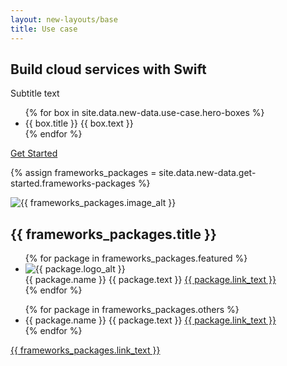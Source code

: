 ```yaml
---
layout: new-layouts/base
title: Use case
---
```


<section id="cloud-services-case-hero" class="section">
    <div class="hero-content">
        <h1>Build cloud services with Swift</h1>
        <p>Subtitle text</p>
        <ul>
            {% for box in site.data.new-data.use-case.hero-boxes %}
                <li>
                    <span class="title">{{ box.title }}</span>
                    <span class="text">{{ box.text }}</span>
                </li>
            {% endfor %}
        </ul>
        <a href="/" data-text="Get Started">Get Started</a>
        <div class="swoop swoop-1"></div>
        <div class="swoop swoop-2"></div>
    </div>
</section>

{% assign frameworks_packages = site.data.new-data.get-started.frameworks-packages %}

<div id="frameworks-packages" class="section">
    <div class="content">
        <img class="section-icon" src="{{ frameworks_packages.image }}" alt="{{ frameworks_packages.image_alt }}" />
        <h2>{{ frameworks_packages.title }}</h2>
        <ul class="featured">
            {% for package in frameworks_packages.featured %}
                <li>
                    <img src="{{ package.logo }}" alt="{{ package.logo_alt }}" />
                    <div>
                        <span class="name">{{ package.name }}</span>
                        <span class="text">{{ package.text }}</span>
                        <a href="{{ package.link }}">{{ package.link_text }} <i></i></a>
                    </div>
                </li>
            {% endfor %}
        </ul>
        <ul class="others">
            {% for package in frameworks_packages.others %}
                <li>
                    <div>
                        <span class="name">{{ package.name }}</span>
                        <span class="text">{{ package.text }}</span>
                        <a href="{{ package.link }}">{{ package.link_text }} <i></i></a>
                    </div>
                </li>
            {% endfor %}
        </ul>
        <a href="{{ frameworks_packages.link }}">{{ frameworks_packages.link_text }} <i></i></a>
    </div>
</div>
